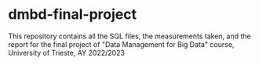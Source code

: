 # dmbd-final-project
This repository contains all the SQL files, the measurements taken, and the report for the final project of "Data Management for Big Data" course, University of Trieste, AY 2022/2023
